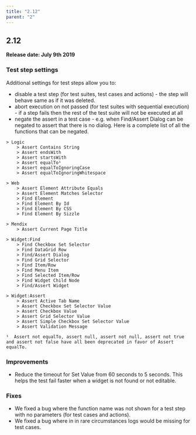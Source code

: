 ```yaml
---
title: "2.12"
parent: "2"
---
```


## 2.12

**Release date: July 9th 2019**

### Test step settings

Additional settings for test steps allow you to:

* disable a test step (for test suites, test cases and actions) - the step will behave same as if it was deleted.
* abort execution on not passed (for test suites with sequential execution) - if a step fails then the rest of the test suite will not be executed at all
* negate the assert in a test case - e.g. when Find/Assert Dialog can be negated to assert that there is no dialog. Here is a complete list of all the functions that can be negated.
```
> Logic
    > Assert Contains String
    > Assert endsWith
    > Assert startsWith
    > Assert equalTo¹
    > Assert equalToIgnoringCase
    > Assert equalToIgnoringWhitespace

> Web
    > Assert Element Attribute Equals
    > Assert Element Matches Selector
    > Find Element
    > Find Element By Id
    > Find Element By CSS
    > Find Element By Sizzle

> Mendix
    > Assert Current Page Title

> Widget:Find
    > Find Checkbox Set Selector
    > Find DataGrid Row
    > Find/Assert Dialog
    > Find Grid Selector
    > Find Item/Row
    > Find Menu Item
    > Find Selected Item/Row
    > Find Widget Child Node
    > Find/Assert Widget

> Widget:Assert
    > Assert Active Tab Name
    > Assert Checkbox Set Selector Value
    > Assert Checkbox Value
    > Assert Grid Selector Value
    > Assert Simple Checkbox Set Selector Value
    > Assert Validation Message

¹  Assert not equalTo, assert null, assert not null, assert not true and assert not false have all been deprecated in favor of Assert equalTo.
```

### Improvements

* Reduce the timeout for Set Value from 60 seconds to 5 seconds. This helps the test fail faster when a widget is not found or not editable.

### Fixes

* We fixed a bug where the function name was not shown for a test step with no parameters (for test cases and actions). 
* We fixed a bug where in in rare circumstances logs would be missing for test cases.